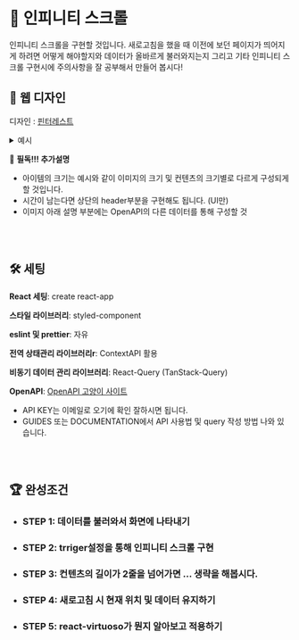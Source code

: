 # 📂 인피니티 스크롤

인피니티 스크롤을 구현할 것입니다. 새로고침을 했을 때 이전에 보던 페이지가 띄어지게 하려면 어떻게 해야할지와 데이터가 올바르게 불러와지는지 그리고 기타 인피니티 스크롤 구현시에 주의사항을 잘 공부해서 만들어 봅시다!

## 🗾 웹 디자인

디자인 : [핀터레스트](https://www.pinterest.co.kr/ideas/)

<details>
	<summary>예시</summary>
<img width="1441" alt="스크린샷 2024-02-15 오후 11 13 29" src="https://github.com/kangsinbeom/fastcampus/assets/83047601/5bbf3084-2645-4e59-8b87-4dbe09865758">
</details>

🎉 **필독!!! 추가설명**

- 아이템의 크기는 예시와 같이 이미지의 크기 및 컨텐츠의 크기별로 다르게 구성되게 할 것입니다.
- 시간이 남는다면 상단의 header부분을 구현해도 됩니다. (UI만)
- 이미지 아래 설명 부분에는 OpenAPI의 다른 데이터를 통해 구성할 것

<br>
<br>

## 🛠️ 세팅

**React 세팅**: create react-app

**스타일 라이브러리**: styled-component

**eslint 및 prettier**: 자유

**전역 상태관리 라이브러리r**: ContextAPI 활용

**비동기 데이터 관리 라이브러리**: React-Query (TanStack-Query)

**OpenAPI**: [OpenAPI 고양이 사이트](https://thedogapi.com/)

- API KEY는 이메일로 오기에 확인 잘하시면 됩니다.
- GUIDES 또는 DOCUMENTATION에서 API 사용법 및 query 작성 방법 나와 있습니다.

<br>
<br>

## 🏆 완성조건

- ### STEP 1: 데이터를 불러와서 화면에 나타내기
- ### STEP 2: trriger설정을 통해 인피니티 스크롤 구현
- ### STEP 3: 컨텐츠의 길이가 2줄을 넘어가면 ... 생략을 해봅시다.
- ### STEP 4: 새로고침 시 현재 위치 및 데이터 유지하기
- ### STEP 5: react-virtuoso가 뭔지 알아보고 적용하기
